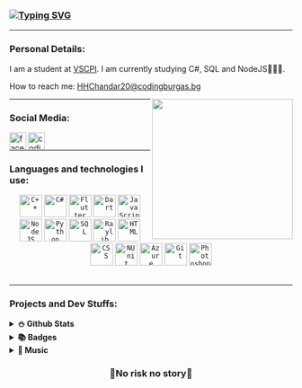 ### <a href="https://git.io/typing-svg"><img src="https://readme-typing-svg.demolab.com?font=Rubik&weight=900&size=25&pause=1000&color=FFFFFF&random=false&width=435&lines=Hi+there+%F0%9F%91%8B%2C+I+am+Hakan+Chandar!" alt="Typing SVG" /></a>

<hr>

### Personal Details:

I am a student at [VSCPI](https://www.codingburgas.bg/). I am currently studying C#, SQL and NodeJS👨🏻‍🏫.

How to reach me: HHChandar20@codingburgas.bg

<img align="right" alt="" src="https://media4.giphy.com/media/v1.Y2lkPTc5MGI3NjExaWplcDhvY2hoZ3UxYXJmZ2dxam10YWJoZ3JscGR0dW5nNzFveXRvZCZlcD12MV9pbnRlcm5hbF9naWZfYnlfaWQmY3Q9Zw/qgQUggAC3Pfv687qPC/giphy.webp" height="250" />

<hr>

### Social Media:

<a href = "https://www.facebook.com/hakan.chandar.12/"><img align="left" alt="facebook" width="30px" src="https://seeklogo.com/images/F/facebook-icon-logo-C61047A9E7-seeklogo.com.png"></a>
<a href = "https://www.codingame.com/profile/1300881323932ab1ce9be429550b83207391854"><img align="left" alt="codingame" width="30px" src="https://cdn.worldvectorlogo.com/logos/codingame-1.svg"></a>
<br>
<hr>

### Languages and technologies I use:
<div align="center">
  <code><img height="40" src="https://upload.wikimedia.org/wikipedia/commons/thumb/1/18/ISO_C%2B%2B_Logo.svg/1822px-ISO_C%2B%2B_Logo.svg.png" alt="C++"></code>
  <code><img height="40" src="https://seeklogo.com/images/C/c-sharp-c-logo-02F17714BA-seeklogo.com.png" alt="C#"></code>
  <code><img height="40" src="https://web-strapi.mrmilu.com/uploads/flutter_logo_470e9f7491.png" alt="Flutter"></code>
  <code><img height="40" src="https://upload.wikimedia.org/wikipedia/commons/7/7e/Dart-logo.png" alt="Dart"></code>
  <code><img height="40" src="https://upload.wikimedia.org/wikipedia/commons/thumb/6/6a/JavaScript-logo.png/768px-JavaScript-logo.png" alt="JavaScript"></code>
  <code><img height="40" src="https://static-00.iconduck.com/assets.00/node-js-icon-454x512-nztofx17.png" alt="NodeJS"></code>
  <code><img height="40" src="https://dev.bg/wp-content/uploads/2021/03/1200px-python-logo-notext.svg_.png" alt="Python"></code>
  <code><img height="40" src="https://symbols.getvecta.com/stencil_27/79_sql-database-generic.494ff6320e.png" alt="SQL"></code>
  <code><img height="40" src="https://upload.wikimedia.org/wikipedia/commons/f/f4/Raylib_logo.png" alt="Raylib"></code>
  <code><img height="40" src="https://cdn.pixabay.com/photo/2017/08/05/11/16/logo-2582748_640.png" alt="HTML"></code>
  <code><img height="40" src="https://cdn.pixabay.com/photo/2017/08/05/11/16/logo-2582747_640.png" alt="CSS"></code>
  <code><img height="40" src="https://avatars.githubusercontent.com/u/2678858?s=280&v=4" alt="NUnit"></code>
  <code><img height="40" src="https://upload.wikimedia.org/wikipedia/commons/thumb/f/fa/Microsoft_Azure.svg/1200px-Microsoft_Azure.svg.png" alt="Azure"></code>
  <code><img height="40" src="https://git-scm.com/images/logos/downloads/Git-Icon-1788C.png" alt="Git"></code>
  <code><img height="40" src="https://i.pinimg.com/originals/9c/ea/ba/9ceaba69b7a9f89158ff953107978f3e.png" alt="Photoshop"></code>
</div>

<br>
<hr>

### Projects and Dev Stuffs:

<details>	
  <summary><b>⛄ Github Stats</b></summary>

![Grade](https://github-readme-stats.vercel.app/api?username=HHChandar20&show_icons=true&count_private=true)

![Languages](https://github-readme-stats-one-bice.vercel.app/api/top-langs/?username=HHChandar20&layout=compact&role=OWNER,ORGANIZATION_MEMBER,COLLABORATOR&langs_count=6")
<hr>
</details>


<details>
  <summary><b>📚 Badges</b></summary>
  
[![Photoshop](https://camo.githubusercontent.com/53e8cfb32526a218dd9a2e17a4d49eeb621920234c97394efbab25a4deaee632/68747470733a2f2f696d616765732e637265646c792e636f6d2f73697a652f313130783131302f696d616765732f36393037383464372d623937312d343639332d623665612d3764633939306636353534342f41646f62655f4365727469666965645f50726f66657373696f6e616c5f41646f62655f50686f746f73686f705f6469676974616c5f62616467652e706e67)](https://www.credly.com/badges/9a6c2099-d5ed-4681-8e8e-751e24e7b1f2/public_url)
[![Adobe Illustrator](https://camo.githubusercontent.com/d2f8190bc6cfc58ad8c4c9bd39d4cbb855ae630fd036e0acbd2f54c5a7a0eee8/68747470733a2f2f696d616765732e637265646c792e636f6d2f73697a652f313130783131302f696d616765732f35313535656436392d616437332d343565332d383331622d3630353037646465623161642f41646f62655f4365727469666965645f50726f66657373696f6e616c5f41646f62655f496c6c7573747261746f725f6469676974616c5f62616467652e706e67)](https://www.credly.com/badges/58abd812-bd05-4205-8fa6-b8cc3450df48/public_url)
[![Visual Design](https://camo.githubusercontent.com/e5ac6a2acea2b466aa0365c10bb33ef553180ab821f83f97e2136b223f54cc4b/68747470733a2f2f696d616765732e637265646c792e636f6d2f73697a652f313130783131302f696d616765732f31396439366535352d663135632d343464392d393536382d3433663833353035626435622f41646f62655f4365727469666965645f50726f66657373696f6e616c5f56697375616c5f44657369676e5f6469676974616c5f62616467652e706e67)](https://www.credly.com/badges/2e874695-9d59-42ee-a8a6-a92d53cec738/public_url)
[![App Development with Swift Associate](https://camo.githubusercontent.com/a0b849e1dbe0472ace56a867681541ec8422e97842603c5c75e8e1eb8ea0fbfe/68747470733a2f2f696d616765732e637265646c792e636f6d2f73697a652f313130783131302f696d616765732f64393539386331612d326635392d343962392d623766632d6137363462663233623464352f696d6167652e706e67)](https://www.credly.com/badges/ddb459d8-6ba9-4cde-b092-94d3c9c53a0c/public_url)
[![IT Specialist - Software Development](https://images.credly.com/size/110x110/images/267a8b92-df48-41f1-9473-a0dae752310e/ITS-Badges_Software-Development_1200px.png)](https://www.credly.com/badges/72400ab3-93bf-4d8b-b3aa-ba07a0b109a9/public_url)
[![IT Specialist - Javascript](https://images.credly.com/size/110x110/images/ef99b79e-fd54-4eb5-b2a4-bf17e92a4837/ITS-Badges_JavaScript_1200px.png)](https://www.credly.com/badges/381f603e-6864-4e40-8380-3b372a1fe4fe/public_url)
[![IT Specialist - Databases](https://images.credly.com/size/110x110/images/49a492cd-5f72-4c9d-aafa-06649e4853fb/MicrosoftTeams-image__5_.png)](https://www.credly.com/badges/0ae8bb93-d88e-4c47-b600-59f8263d5468/public_url)
[![Network Defense](https://images.credly.com/size/110x110/images/51526f76-711b-4caf-b04d-27f89512b112/NetworkDefense_v1_091721.png)](https://www.credly.com/badges/149f6287-ce5f-40e7-8344-f40607651ec9/public_url)
[![JavaScript Essentials 1](https://images.credly.com/size/110x110/images/b93bf373-3da6-4ada-9879-a0c39d6a11f8/image.png)](https://www.credly.com/badges/3a383150-c6f8-4958-b46e-8777645c5c73/public_url)
[![Python Essentials 1](https://images.credly.com/size/110x110/images/68c0b94d-f6ac-40b1-a0e0-921439eb092e/image.png)](https://www.credly.com/badges/1bb10468-d124-4c6b-bcc2-345eebdc5056/public_url)
[![Endpoint Security](https://images.credly.com/size/110x110/images/0ca5f542-fb5e-4a22-9b7a-c1a1ce4c3db7/EndpointSecurity.png)](https://www.credly.com/badges/358e4d15-38dc-416e-beb5-7bf5e950f83b/public_url)
[![Cyber Threat Management](https://images.credly.com/size/110x110/images/5d5ac32b-d239-42b8-9665-8a921dc3ab47/image.png)](https://www.credly.com/badges/6cf02463-c97d-488f-83c5-2b5d77bfaa16/public_url)
[![Network Technician Career Path](https://images.credly.com/size/110x110/images/978f88dc-c247-4093-9d39-6efac3651297/image.png)](https://www.credly.com/badges/89b06d96-9618-4340-93c5-3fe996e7c5d9/public_url)
[![Network Addressing and Basic Troubleshooting](https://images.credly.com/size/110x110/images/49c099bd-8542-4f48-8c03-f21799dcaf51/image.png)](https://www.credly.com/badges/0c5f976c-4ac0-4257-94b6-cd084612ba54/public_url)
[![Networking Devices and Initial Configuration](https://images.credly.com/size/110x110/images/88316fe8-5651-4e61-a6be-5be1558f049e/image.png)](https://www.credly.com/badges/0dedd0c8-6d5f-4c42-8791-a1f7b7457674/public_url)
[![Networking Basics](https://images.credly.com/size/110x110/images/5bdd6a39-3e03-4444-9510-ecff80c9ce79/image.png)](https://www.credly.com/badges/d28a24a6-3e91-4d72-bb14-22d5184af386/public_url)
[![IT Essentials](https://camo.githubusercontent.com/48d623280c210a7ae572be8930c1431140c904ae7d638ecec034bb13271894fa/68747470733a2f2f696d616765732e637265646c792e636f6d2f73697a652f313130783131302f696d616765732f30346538303334632d383166352d346637662d616232332d6538623432386333316365392f4954452e706e67)](https://www.credly.com/badges/422acd6d-209a-43bf-8c7f-69232eb61a08)
[![Introduction to Data Science](https://images.credly.com/size/110x110/images/b38a42e0-dc58-4ce2-b6c0-28d978e8aaad/image.png)](https://www.credly.com/badges/07213465-ffd7-4e89-891b-a8c94985f311/public_url)
[![Introduction to IoT](https://images.credly.com/size/110x110/images/fce226c2-0f13-4e17-b60c-24fa6ffd88cb/Intro2IoT.png)](https://www.credly.com/badges/50e7dd4b-8839-425f-80c5-b4a57847fc9e/public_url)
[![Cybersecurity Essentials](https://images.credly.com/size/110x110/images/054913b2-e271-49a2-a1a4-9bf1c1f9a404/CyberEssentials.png)](https://www.credly.com/badges/956eb1e8-f648-4a79-923f-7181bd4deb20/public_url)
[![Introduction to Cybersecurity](https://images.credly.com/size/110x110/images/af8c6b4e-fc31-47c4-8dcb-eb7a2065dc5b/I2CS__1_.png)](https://www.credly.com/badges/768ca921-700d-4675-a6b7-172f34fd662b/public_url)
[![English for IT 2](https://images.credly.com/size/110x110/images/ca317486-3494-488b-b2a7-b49270d98f21/image.png)](https://www.credly.com/badges/b8f82279-4f6e-48d8-868e-e86d59e745e0/public_url)
[![English for IT 1](https://images.credly.com/size/110x110/images/77b1ea15-6287-4d97-8ecd-c5afa2d137ea/image.png)](https://www.credly.com/badges/b05991ae-0fd3-44e2-8bb0-00467df5c5fe/public_url)
[![Networking Academy Learn-A-Thon 2023](https://camo.githubusercontent.com/a36182c6cd11d9971056745fdbaa077b6034e9a3c30498f66f2e9f010c3bcc1d/68747470733a2f2f696d616765732e637265646c792e636f6d2f73697a652f313130783131302f696d616765732f62313339353234382d343833632d343863642d623430642d3766653933383337633337642f696d6167652e706e67)](https://www.credly.com/badges/dec9ba26-58a2-4b4b-b808-f6002c2dc495/public_url)
[![Codingame Python3](https://i.ibb.co/K6rMJ7K/python-badge.png)](https://www.codingame.com/certification/7LHzwzfT4KAX3P-VZtkCcw)
[![Codingame C++](https://i.ibb.co/NZ5DF0q/c-badge.png)](https://www.codingame.com/certification/9OqUR4sP8xy8dsrRsR1i_w)
[![Introduction to Javascript](https://images.credly.com/size/110x110/images/16840ea3-5c9a-4599-853e-7e15bac7748e/MTA-Introduction_to_Programming_Using_JavaScript-600x600.png)](https://www.credly.com/badges/381f603e-6864-4e40-8380-3b372a1fe4fe)
[![Word](https://images.credly.com/size/110x110/images/fd092703-61db-4e9f-9c7c-2211d44ca87d/MOS_Word.png)]()
[![Excel](https://images.credly.com/size/110x110/images/d0790dc7-5127-4262-a492-1b60030b0114/MOS_Excel.png)](https://www.credly.com/badges/6e167c98-2612-4eeb-b8f7-0ef80349b12a)


</details>  
<details>	
  <summary><b>🎵 Music</b></summary>

  [![spotify-github-profile](https://spotify-github-profile.vercel.app/api/view?uid=31zisu4clast5jtq5r5qmcfklaui&cover_image=true&theme=default&show_offline=true&background_color=121212&interchange=true)](https://spotify-github-profile.vercel.app/api/view?uid=31zisu4clast5jtq5r5qmcfklaui&redirect=true)
</details>


<div align="center">

### 🚨No risk no story🚨

</div>
